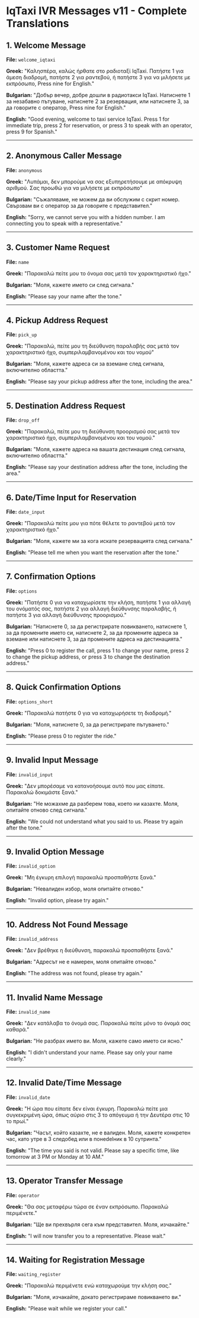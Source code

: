 # IqTaxi IVR Messages v11 - Complete Translations

## 1. Welcome Message
**File:** `welcome_iqtaxi`

**Greek:** "Καλησπέρα, καλώς ήρθατε στο ραδιοταξί IqTaxi. Πατήστε 1 για άμεση διαδρομή, πατήστε 2 για ραντεβού, ή πατήστε 3 για να μιλήσετε με εκπρόσωπο, Press nine for English."

**Bulgarian:** "Добър вечер, добре дошли в радиотакси IqTaxi. Натиснете 1 за незабавно пътуване, натиснете 2 за резервация, или натиснете 3, за да говорите с оператор, Press nine for English."

**English:** "Good evening, welcome to taxi service IqTaxi. Press 1 for immediate trip, press 2 for reservation, or press 3 to speak with an operator, press 9 for Spanish."

---

## 2. Anonymous Caller Message
**File:** `anonymous`

**Greek:** "Λυπάμαι, δεν μπορούμε να σας εξυπηρετήσουμε με απόκρυψη αριθμού. Σας προωθώ για να μιλήσετε με εκπρόσωπο"

**Bulgarian:** "Съжаляваме, не можем да ви обслужим с скрит номер. Свързвам ви с оператор за да говорите с представител."

**English:** "Sorry, we cannot serve you with a hidden number. I am connecting you to speak with a representative."

---

## 3. Customer Name Request
**File:** `name`

**Greek:** "Παρακαλώ πείτε μου το όνομα σας μετά τον χαρακτηριστικό ήχο."

**Bulgarian:** "Моля, кажете името си след сигнала."

**English:** "Please say your name after the tone."

---

## 4. Pickup Address Request
**File:** `pick_up`

**Greek:** "Παρακαλώ, πείτε μου τη διεύθυνση παραλαβής σας μετά τον χαρακτηριστικό ήχο, συμπεριλαμβανομένου και του νομού"

**Bulgarian:** "Моля, кажете адреса си за вземане след сигнала, включително областта."

**English:** "Please say your pickup address after the tone, including the area."

---

## 5. Destination Address Request
**File:** `drop_off`

**Greek:** "Παρακαλώ, πείτε μου τη διεύθυνση προορισμού σας μετά τον χαρακτηριστικό ήχο, συμπεριλαμβανομένου και του νομού."

**Bulgarian:** "Моля, кажете адреса на вашата дестинация след сигнала, включително областта."

**English:** "Please say your destination address after the tone, including the area."

---

## 6. Date/Time Input for Reservation
**File:** `date_input`

**Greek:** "Παρακαλώ πείτε μου για πότε θέλετε το ραντεβού μετά τον χαρακτηριστικό ήχο."

**Bulgarian:** "Моля, кажете ми за кога искате резервацията след сигнала."

**English:** "Please tell me when you want the reservation after the tone."

---

## 7. Confirmation Options
**File:** `options`

**Greek:** "Πατήστε 0 για να καταχωρίσετε την κλήση, πατήστε 1 για αλλαγή του ονόματός σας, πατήστε 2 για αλλαγή διεύθυνσης παραλαβής, ή πατήστε 3 για αλλαγή διεύθυνσης προορισμού."

**Bulgarian:** "Натиснете 0, за да регистрирате повикването, натиснете 1, за да промените името си, натиснете 2, за да промените адреса за вземане или натиснете 3, за да промените адреса на дестинацията."

**English:** "Press 0 to register the call, press 1 to change your name, press 2 to change the pickup address, or press 3 to change the destination address."

---

## 8. Quick Confirmation Options
**File:** `options_short`

**Greek:** "Παρακαλώ πατήστε 0 για να καταχωρήσετε τη διαδρομή."

**Bulgarian:** "Моля, натиснете 0, за да регистрирате пътуването."

**English:** "Please press 0 to register the ride."

---

## 9. Invalid Input Message
**File:** `invalid_input`

**Greek:** "Δεν μπορέσαμε να κατανοήσουμε αυτό που μας είπατε. Παρακαλώ δοκιμάστε ξανά."

**Bulgarian:** "Не можахме да разберем това, което ни казахте. Моля, опитайте отново след сигнала."

**English:** "We could not understand what you said to us. Please try again after the tone."

---

## 9. Invalid Option Message
**File:** `invalid_option`

**Greek:** "Μη έγκυρη επιλογή παρακαλώ προσπαθήστε ξανά."

**Bulgarian:** "Невалиден избор, моля опитайте отново."

**English:** "Invalid option, please try again."

---

## 10. Address Not Found Message
**File:** `invalid_address`

**Greek:** "Δεν βρέθηκε η διεύθυνση, παρακαλώ προσπαθήστε ξανά."

**Bulgarian:** "Адресът не е намерен, моля опитайте отново."

**English:** "The address was not found, please try again."

---

## 11. Invalid Name Message
**File:** `invalid_name`

**Greek:** "Δεν κατάλαβα το όνομά σας. Παρακαλώ πείτε μόνο το όνομά σας καθαρά."

**Bulgarian:** "Не разбрах името ви. Моля, кажете само името си ясно."

**English:** "I didn't understand your name. Please say only your name clearly."

---

## 12. Invalid Date/Time Message
**File:** `invalid_date`

**Greek:** "Η ώρα που είπατε δεν είναι έγκυρη. Παρακαλώ πείτε μια συγκεκριμένη ώρα, όπως αύριο στις 3 το απόγευμα ή την Δευτέρα στις 10 το πρωί."

**Bulgarian:** "Часът, който казахте, не е валиден. Моля, кажете конкретен час, като утре в 3 следобед или в понedelник в 10 сутринта."

**English:** "The time you said is not valid. Please say a specific time, like tomorrow at 3 PM or Monday at 10 AM."

---

## 13. Operator Transfer Message
**File:** `operator`

**Greek:** "Θα σας μεταφέρω τώρα σε έναν εκπρόσωπο. Παρακαλώ περιμένετε."

**Bulgarian:** "Ще ви прехвърля сега към представител. Моля, изчакайте."

**English:** "I will now transfer you to a representative. Please wait."

---

## 14. Waiting for Registration Message
**File:** `waiting_register`

**Greek:** "Παρακαλώ περιμένετε ενώ καταχωρούμε την κλήση σας."

**Bulgarian:** "Моля, изчакайте, докато регистрираме повикването ви."

**English:** "Please wait while we register your call."